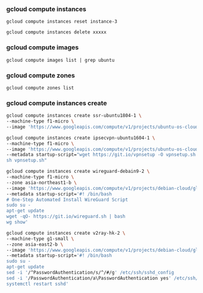 ### gcloud compute instances

```gcloud compute instances reset instance-3```

```gcloud compute instances delete xxxxx```

### gcloud compute images

```gcloud compute images list | grep ubuntu```

### gcloud compute zones

```gcloud compute zones list```

### gcloud compute instances create

```bash
gcloud compute instances create ssr-ubuntu1804-1 \
--machine-type f1-micro \
--image 'https://www.googleapis.com/compute/v1/projects/ubuntu-os-cloud/global/images/family/ubuntu-1804-lts' 
```

```bash
gcloud compute instances create ipsecvpn-ubuntu1604-1 \
--machine-type f1-micro \
--image 'https://www.googleapis.com/compute/v1/projects/ubuntu-os-cloud/global/images/family/ubuntu-1604-lts' \
--metadata startup-script="wget https://git.io/vpnsetup -O vpnsetup.sh && sudo VPN_IPSEC_PSK='YOUR-PSK-PASSWD' VPN_USER='YOUR-USER-NAME' VPN_PASSWORD='YOUR-USER-PASSWD' \
sh vpnsetup.sh"
```

```bash
gcloud compute instances create wireguard-debain9-2 \
--machine-type f1-micro \
--zone asia-northeast1-b \
--image 'https://www.googleapis.com/compute/v1/projects/debian-cloud/global/images/family/debian-9' \
--metadata startup-script='#! /bin/bash
# One-Step Automated Install WireGuard Script
sudo su -
apt-get update
wget -qO- https://git.io/wireguard.sh | bash
wg show'
```

```bash
gcloud compute instances create v2ray-hk-2 \
--machine-type g1-small \
--zone asia-east2-b \
--image 'https://www.googleapis.com/compute/v1/projects/debian-cloud/global/images/family/debian-9' \
--metadata startup-script='#! /bin/bash
sudo su -
apt-get update
sed -i '/^PasswordAuthentication/s/^/#/g' /etc/ssh/sshd_config
sed -i '/PasswordAuthentication/a\PasswordAuthentication yes' /etc/ssh/sshd_config
systemctl restart sshd'
```